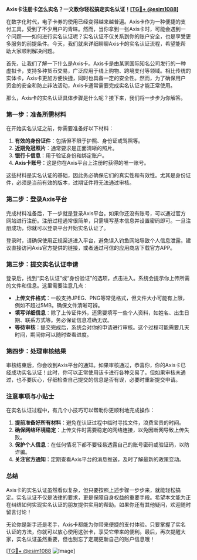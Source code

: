 **Axis卡注册卡怎么实名？一文教你轻松搞定实名认证！[[TG💪+ @esim1088](https://t.me/s/esim1088)]**

在数字化时代，电子卡券的使用已经变得越来越普遍。Axis卡作为一种便捷的支付工具，受到了不少用户的青睐。然而，当你拿到一张Axis卡时，可能会遇到一个问题——如何进行实名认证呢？实名认证不仅关系到你的账户安全，也是享受更多服务的前提条件。今天，我们就来详细聊聊Axis卡的实名认证流程，希望能帮助大家顺利解决问题。

首先，让我们了解一下什么是Axis卡。Axis卡是由某家国际知名公司发行的一种虚拟卡，支持多种货币交易，广泛应用于线上购物、跨境支付等领域。相比传统的实体卡，Axis卡更加方便快捷，同时也具备一定的安全性。然而，为了确保用户资金的安全和防止非法活动，Axis卡通常需要完成实名认证才能正常使用。

那么，Axis卡的实名认证具体步骤是什么呢？接下来，我们将一步步为你解答。

### 第一步：准备所需材料

在开始实名认证之前，你需要准备好以下材料：

1. **有效的身份证件**：包括但不限于护照、身份证或驾照等。
2. **近期免冠照片**：通常要求是正面清晰的照片。
3. **银行卡信息**：用于验证身份和绑定账户。
4. **Axis卡账号**：这是你在Axis平台上注册时获得的唯一账号。

这些材料是实名认证的基础，因此务必确保它们的真实性和有效性。尤其是身份证件，必须是当前有效的版本，过期证件将无法通过审核。

### 第二步：登录Axis平台

完成材料准备后，下一步就是登录Axis平台。如果你还没有账号，可以通过官方网站进行注册。注册过程通常很简单，只需填写基本信息并设置密码即可。一旦注册成功，你就可以登录平台开始实名认证了。

登录时，请确保使用正规渠道进入平台，避免误入钓鱼网站导致个人信息泄露。建议直接访问Axis官方提供的链接，或者通过可信的应用商店下载官方APP。

### 第三步：提交实名认证申请

登录后，找到“实名认证”或“身份验证”的选项，点击进入。系统会提示你上传所需的文件和信息。这里需要注意几点：

- **上传文件格式**：一般支持JPEG、PNG等常见格式，但文件大小可能有上限，例如不超过5MB。确保文件清晰可辨。
- **填写详细信息**：除了上传证件外，还需要填写一些个人资料，如姓名、出生日期、联系方式等。务必保证信息准确无误。
- **等待审核**：提交完成后，系统会对你的申请进行审核。这个过程可能需要几天时间，期间你可以随时查看进度。

### 第四步：处理审核结果

审核结束后，你会收到Axis平台的通知。如果审核通过，恭喜你，你的Axis卡已经成功实名认证！此时，你可以正常使用该卡进行各种交易了。但如果审核未通过，也不要灰心，仔细检查自己提交的信息是否有误，必要时重新提交申请。

### 注意事项与小贴士

在实名认证过程中，有几个小技巧可以帮助你更顺利地完成操作：

1. **提前准备好所有材料**：避免在认证过程中临时寻找文件，浪费宝贵的时间。
2. **确保网络环境稳定**：上传文件时需要稳定的网络连接，以免因断网导致上传失败。
3. **保护个人信息**：在任何情况下都不要轻易透露自己的账号密码或验证码，以防诈骗。
4. **关注官方通知**：定期查看Axis平台的消息推送，及时了解最新的政策变动。

### 总结

Axis卡的实名认证虽然看似复杂，但只要按照上述步骤一步步来，就能轻松搞定。实名认证不仅是法律的要求，更是保障自身权益的重要手段。希望本文能为正在纠结如何实现实名认证的朋友提供实用的帮助。如果你还有其他疑问，欢迎随时留言讨论！

无论你是新手还是老手，Axis卡都能为你带来便捷的支付体验。只要掌握了实名认证的方法，你就可以放心使用这张卡，享受它带来的便利。最后，再次提醒大家，实名认证虽然重要，但也别忘了定期更新自己的账户信息哦！

[[TG💪+ @esim1088](https://t.me/s/esim1088) ![Image](https://i.postimg.cc/4NQfJmqS/Snipaste-2025-05-13-00-14-12.png)]